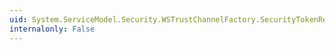 ```yaml
---
uid: System.ServiceModel.Security.WSTrustChannelFactory.SecurityTokenResolver
internalonly: False
---
```


